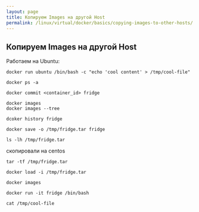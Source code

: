 ```yaml
---
layout: page
title: Копируем Images на другой Host
permalink: /linux/virtual/docker/basics/copying-images-to-other-hosts/
---
```



## Копируем Images на другой Host


Работаем на Ubuntu:

    docker run ubuntu /bin/bash -c "echo 'cool content' > /tmp/cool-file"

    docker ps -a

    docker commit <container_id> fridge

    docker images
    docker images --tree

    dcoker history fridge

    docker save -o /tmp/fridge.tar fridge

    ls -lh /tmp/fridge.tar


скопировали на centos

    tar -tf /tmp/fridge.tar

    docker load -i /tmp/fridge.tar

    docker images

    docker run -it fridge /bin/bash

    cat /tmp/cool-file
